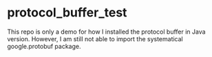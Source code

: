 # protocol_buffer_test
This repo is only a demo for how I installed the protocol buffer in Java version. However, I am still not able to import the systematical google.protobuf package.
